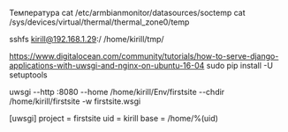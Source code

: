 
Температура
cat /etc/armbianmonitor/datasources/soctemp
cat /sys/devices/virtual/thermal/thermal_zone0/temp

sshfs kirill@192.168.1.29:/ /home/kirill/tmp/


https://www.digitalocean.com/community/tutorials/how-to-serve-django-applications-with-uwsgi-and-nginx-on-ubuntu-16-04
sudo pip install -U setuptools

uwsgi --http :8080 --home /home/kirill/Env/firstsite --chdir /home/kirill/firstsite -w firstsite.wsgi

[uwsgi]
project = firstsite
uid = kirill
base = /home/%(uid)